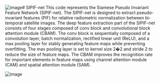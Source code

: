 ![image](https://github.com/KThoney/SIPIF-net/assets/106787991/6ca93773-d3a1-4478-8542-cd369b6ce406)# SIPIF-net
This code represents the Siamese Pseudo Invariant Feature Network (SIPIF-net). The SIPIF-net is designed to extract pseudo-invariant features (PIF) for relative radiometric normalization between bi-temporal satellite images.
The deep feature extraction part of the SIPIF-net consists of four stages composed of conv block and convolutional block attention module (CBAM). The conv block is sequentially composed of a convolution layer, batch normalization, rectified linear unit (ReLU), and a max pooling layer for stably generating feature maps while preventing overfitting. The max pooling layer is set to kernel size 2�2 and stride 2 to reduce the size of feature maps. The CBAM improves the recognition rate for important elements in feature maps using channel attention module (CAM) and spatial attention module (SAM).

![image](https://github.com/KThoney/SIPIF-net/assets/106787991/96c870e5-c6dc-413c-be7f-d330366c5322)
